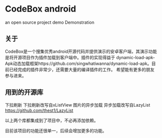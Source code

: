 CodeBox android
=======

an open source project demo Demonstration

关于
------- 
CodeBox是一个搜集优秀android开源代码并提供演示的安卓客户端，其演示功能是将开源项目作为插件加载到客户端中。插件的实现得益于
dynamic-load-apk-Apk动态加载框架https://github.com/singwhatiwanna/dynamic-load-apk。目前已经完成的插件非常少，还需要大量的编译插件的工作。
希望能有更多的朋友参与进来。

用到的开源库
------- 
下拉刷新
下拉刷新改写自xListView
图片的异步加载
异步加载改写自LazyList https://github.com/thest1/LazyList

以上两个库都集成到了项目中，不必再添加依赖。

目前该项目的功能还很单一，后续会增加更多的功能。
